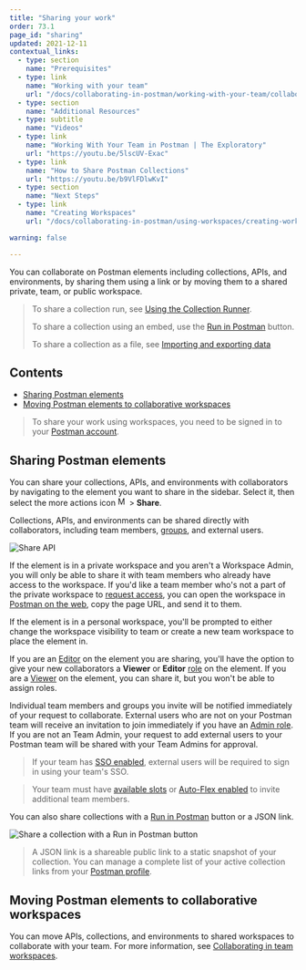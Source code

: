 ```yaml
---
title: "Sharing your work"
order: 73.1
page_id: "sharing"
updated: 2021-12-11
contextual_links:
  - type: section
    name: "Prerequisites"
  - type: link
    name: "Working with your team"
    url: "/docs/collaborating-in-postman/working-with-your-team/collaboration-overview/"
  - type: section
    name: "Additional Resources"
  - type: subtitle
    name: "Videos"
  - type: link
    name: "Working With Your Team in Postman | The Exploratory"
    url: "https://youtu.be/5lscUV-Exac"
  - type: link
    name: "How to Share Postman Collections"
    url: "https://youtu.be/b9VlFDlwKvI"
  - type: section
    name: "Next Steps"
  - type: link
    name: "Creating Workspaces"
    url: "/docs/collaborating-in-postman/using-workspaces/creating-workspaces/"

warning: false

---
```


You can collaborate on Postman elements including collections, APIs, and environments, by sharing them using a link or by moving them to a shared private, team, or public workspace.

> To share a collection run, see [Using the Collection Runner](/docs/running-collections/intro-to-collection-runs/).
>
> To share a collection using an embed, use the [Run in Postman](/docs/publishing-your-api/run-in-postman/introduction-run-button/) button.
>
> To share a collection as a file, see [Importing and exporting data](/docs/getting-started/importing-and-exporting-data/)

## Contents

* [Sharing Postman elements](#sharing-postman-elements)
* [Moving Postman elements to collaborative workspaces](#moving-postman-elements-to-collaborative-workspaces)

> To share your work using workspaces, you need to be signed in to your [Postman account](/docs/getting-started/postman-account/).

## Sharing Postman elements

You can share your collections, APIs, and environments with collaborators by navigating to the element you want to share in the sidebar. Select it, then select the more actions icon <img alt="More actions icon" src="https://assets.postman.com/postman-docs/icon-more-actions-v9.jpg#icon" width="16px"> > **Share**.

Collections, APIs, and environments can be shared directly with collaborators, including team members, [groups](/docs/administration/managing-your-team/user-groups/), and external users.

<img alt="Share API" src="https://assets.postman.com/postman-docs/share-api-9.4.jpg"/>

If the element is in a private workspace and you aren't a Workspace Admin, you will only be able to share it with team members who already have access to the workspace. If you'd like a team member who's not a part of the private workspace to [request access](/docs/collaborating-in-postman/using-workspaces/managing-workspaces/#accessing-private-workspaces), you can open the workspace in [Postman on the web](/docs/getting-started/installation-and-updates/#using-postman-on-the-web), copy the page URL, and send it to them.

If the element is in a personal workspace, you'll be prompted to either change the workspace visibility to team or create a new team workspace to place the element in.

If you are an [Editor](/docs/collaborating-in-postman/roles-and-permissions/) on the element you are sharing, you'll have the option to give your new collaborators a **Viewer** or **Editor** [role](/docs/collaborating-in-postman/roles-and-permissions/) on the element. If you are a [Viewer](/docs/collaborating-in-postman/roles-and-permissions/) on the element, you can share it, but you won't be able to assign roles.

Individual team members and groups you invite will be notified immediately of your request to collaborate. External users who are not on your Postman team will receive an invitation to join immediately if you have an [Admin role](/docs/collaborating-in-postman/roles-and-permissions/#team-roles). If you are not an Team Admin, your request to add external users to your Postman team will be shared with your Team Admins for approval.

> If your team has [SSO enabled](/docs/administration/sso/intro-sso/), external users will be required to sign in using your team's SSO.

<!-- -->

> Your team must have [available slots](/docs/administration/billing/#changing-your-plan) or [Auto-Flex enabled](/docs/administration/billing/#utilizing-auto-flex) to invite additional team members.

You can also share collections with a [Run in Postman](/docs/publishing-your-api/run-in-postman/creating-run-button/) button or a JSON link.

<img alt="Share a collection with a Run in Postman button" src="https://assets.postman.com/postman-docs/share-collection-ripbutton-9.4.jpg"/>

> A JSON link is a shareable public link to a static snapshot of your collection. You can manage a complete list of your active collection links from your [Postman profile](https://go.postman.co/me/collections?view=links).

## Moving Postman elements to collaborative workspaces

You can move APIs, collections, and environments to shared workspaces to collaborate with your team. For more information, see [Collaborating in team workspaces](/docs/collaborating-in-postman/working-with-your-team/collaborating-in-team-workspaces/).

